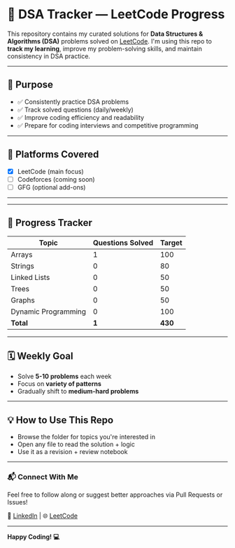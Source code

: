 # 🚀 DSA Tracker — LeetCode Progress

This repository contains my curated solutions for **Data Structures & Algorithms (DSA)** problems solved on [LeetCode](https://leetcode.com/). I'm using this repo to **track my learning**, improve my problem-solving skills, and maintain consistency in DSA practice.

---

## 📌 Purpose
- ✅ Consistently practice DSA problems
- ✅ Track solved questions (daily/weekly)
- ✅ Improve coding efficiency and readability
- ✅ Prepare for coding interviews and competitive programming

---

## 🧠 Platforms Covered
- [x] LeetCode (main focus)
- [ ] Codeforces (coming soon)
- [ ] GFG (optional add-ons)

---


---

## 🔢 Progress Tracker

| Topic           | Questions Solved | Target |
|----------------|-------------------|--------|
| Arrays          | 1                | 100    |
| Strings         | 0                | 80     |
| Linked Lists    | 0                | 50     |
| Trees           | 0                | 50     |
| Graphs          | 0                | 50     |
| Dynamic Programming | 0            | 100    |
| **Total**       | **1**           | **430**|

---

## 🗓️ Weekly Goal

- Solve **5-10 problems** each week
- Focus on **variety of patterns**
- Gradually shift to **medium-hard problems**

---

## 💡 How to Use This Repo

- Browse the folder for topics you're interested in
- Open any file to read the solution + logic
- Use it as a revision + review notebook

---

### 📬 Connect With Me

Feel free to follow along or suggest better approaches via Pull Requests or Issues!

🔗 [LinkedIn](https://www.linkedin.com/in/khushitomar/) | 🌐 [LeetCode](https://leetcode.com/u/khushitomar86/)

---

**Happy Coding! 💻**


